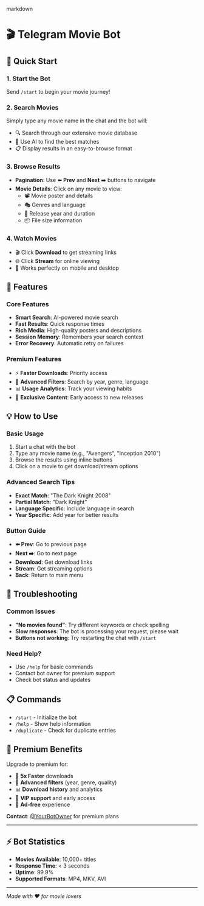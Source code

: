 markdown
# 🎬 Telegram Movie Bot



## 🚀 Quick Start

### 1. **Start the Bot**
Send `/start` to begin your movie journey!

### 2. **Search Movies**
Simply type any movie name in the chat and the bot will:
- 🔍 Search through our extensive movie database
- 🤖 Use AI to find the best matches
- 📋 Display results in an easy-to-browse format

### 3. **Browse Results**
- **Pagination**: Use ⬅️ **Prev** and **Next** ➡️ buttons to navigate
- **Movie Details**: Click on any movie to view:
  - 📽️ Movie poster and details
  - 🎭 Genres and language
  - 📅 Release year and duration
  - 📦 File size information

### 4. **Watch Movies**
- 🎬 Click **Download** to get streaming links
- 🌐 Click **Stream** for online viewing
- 📱 Works perfectly on mobile and desktop

## 🎯 Features

### Core Features
- **Smart Search**: AI-powered movie search
- **Fast Results**: Quick response times
- **Rich Media**: High-quality posters and descriptions
- **Session Memory**: Remembers your search context
- **Error Recovery**: Automatic retry on failures

### Premium Features
- ⚡ **Faster Downloads**: Priority access
- 🎯 **Advanced Filters**: Search by year, genre, language
- 📊 **Usage Analytics**: Track your viewing habits
- 🎪 **Exclusive Content**: Early access to new releases

## 💡 How to Use

### Basic Usage
1. Start a chat with the bot
2. Type any movie name (e.g., "Avengers", "Inception 2010")
3. Browse the results using inline buttons
4. Click on a movie to get download/stream options

### Advanced Search Tips
- **Exact Match**: "The Dark Knight 2008"
- **Partial Match**: "Dark Knight"
- **Language Specific**: Include language in search
- **Year Specific**: Add year for better results

### Button Guide
- **⬅️ Prev**: Go to previous page
- **Next ➡️**: Go to next page
- **Download**: Get download links
- **Stream**: Get streaming options
- **Back**: Return to main menu

## 🔧 Troubleshooting

### Common Issues
- **"No movies found"**: Try different keywords or check spelling
- **Slow responses**: The bot is processing your request, please wait
- **Buttons not working**: Try restarting the chat with `/start`

### Need Help?
- Use `/help` for basic commands
- Contact bot owner for premium support
- Check bot status and updates

## 📋 Commands

- `/start` - Initialize the bot
- `/help` - Show help information
- `/duplicate` - Check for duplicate entries

## 🎁 Premium Benefits

Upgrade to premium for:
- 🚀 **5x Faster** downloads
- 🎯 **Advanced filters** (year, genre, quality)
- 📊 **Download history** and analytics
- 🎪 **VIP support** and early access
- 💎 **Ad-free** experience

**Contact**: [@YourBotOwner](https://t.me/YourBotOwner) for premium plans

---

## ⚡ Bot Statistics
- **Movies Available**: 10,000+ titles
- **Response Time**: < 3 seconds
- **Uptime**: 99.9%
- **Supported Formats**: MP4, MKV, AVI

---

*Made with ❤️ for movie lovers*
